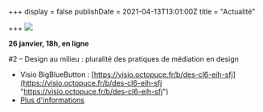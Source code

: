 +++
display = false
publishDate = 2021-04-13T13:01:00Z
title = "Actualité"

+++
![](/images/visu_rectangle_cdc-youtube.jpg)

**26 janvier, 18h, en ligne**

\#2 – Design au milieu : pluralité des pratiques de médiation en design

* Visio BigBlueButton : [https://visio.octopuce.fr/b/des-cl6-eih-sfj](https://visio.octopuce.fr/b/des-cl6-eih-sfj "https://visio.octopuce.fr/b/des-cl6-eih-sfj")
* [Plus d'informations](https://designenrecherche.org/actions/design-au-milieu-pluralite-des-pratiques-de-mediation-en-design/)